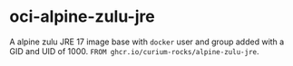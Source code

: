 # oci-alpine-zulu-jre
A alpine zulu JRE 17 image base with `docker` user and group added with a GID and UID of 1000.
`FROM ghcr.io/curium-rocks/alpine-zulu-jre`.
